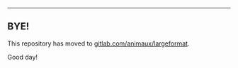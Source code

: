 ----
BYE!
----

This repository has moved to [gitlab.com/animaux/largeformat](https://gitlab.com/animaux/largeformat).

Good day!
